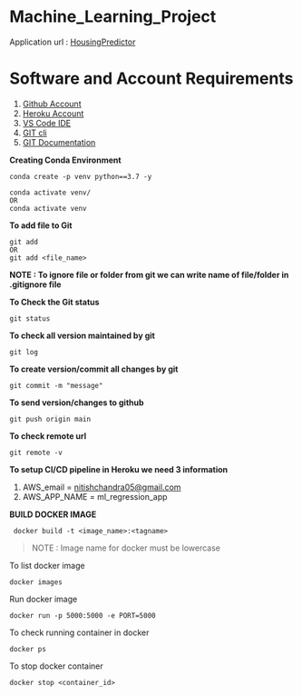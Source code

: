 # Machine_Learning_Project

Application url : [HousingPredictor](https://ml-regression-app.herokuapp.com/)

# Software and Account Requirements
1. [Github Account](https://github.com)
2. [Heroku Account](https://dashboard.heroku.com/login)
3. [VS Code IDE](https://code.visualstudio.com/download)
4. [GIT cli](https://git-scm.com/downloads)
5. [GIT Documentation](https://git-scm.com/docs/gittutorial)



**Creating Conda Environment**
```
conda create -p venv python==3.7 -y
```
```
conda activate venv/
OR
conda activate venv
```

**To add file to Git**
```
git add
OR
git add <file_name>
```

**NOTE : To ignore file or folder from git we can write name of file/folder in .gitignore file**


**To Check the Git status**
```
git status
```

**To check all version maintained by git**
```
git log
```

**To create version/commit all changes by git**
```
git commit -m "message"
```

**To send version/changes to github**
```
git push origin main
```

**To check remote url**
```
git remote -v
```

**To setup CI/CD pipeline in Heroku we need 3 information**
1. AWS_email = nitishchandra05@gmail.com 
2. AWS_APP_NAME = ml_regression_app


**BUILD DOCKER IMAGE**
```
 docker build -t <image_name>:<tagname>
```
> NOTE : Image name for docker must be lowercase


To list docker image
```
docker images
```

Run docker image
```
docker run -p 5000:5000 -e PORT=5000
```

To check running container in docker
```
docker ps
```

To stop docker container
```
docker stop <container_id>
```

 




